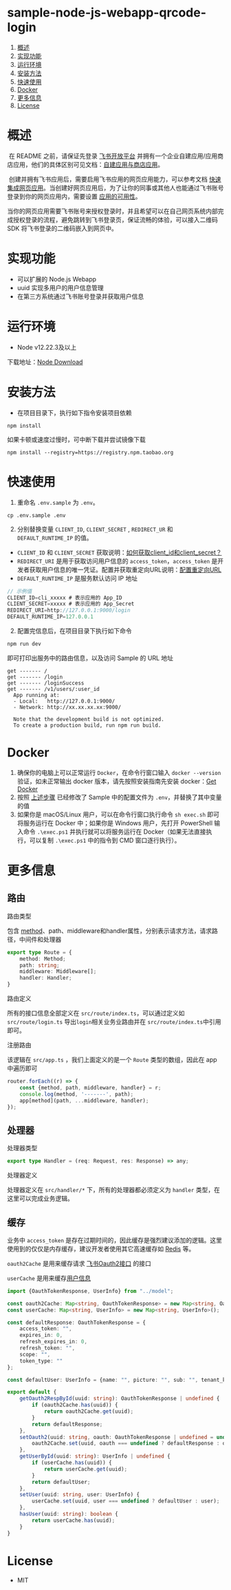 #  sample-node-js-webapp-qrcode-login

1. [概述](#概述)
2. [实现功能](#实现功能)
2. [运行环境](#运行环境)
3. [安装方法](#安装方法)
4. [快速使用](#快速使用)
4. [Docker](#Docker)
4. [更多信息](#更多信息)
4. [License](#License)

# 概述

​	在 README 之前，请保证先登录 [飞书开放平台](https://open.feishu.cn/) 并拥有一个企业自建应用/应用商店应用，他们的具体区别可见文档：[自建应用与商店应用](https://open.feishu.cn/document/home/app-types-introduction/self-built-apps-and-store-apps)。

​	创建并拥有飞书应用后，需要启用飞书应用的网页应用能力，可以参考文档 [快速集成网页应用](https://open.feishu.cn/document/home/integrating-web-apps-in-5-minutes/create-app-and-configuration)。当创建好网页应用后，为了让你的同事或其他人也能通过飞书账号登录到你的网页应用内，需要设置 [应用的可用性](https://open.feishu.cn/document/home/introduction-to-scope-and-authorization/availability)。

​	当你的网页应用需要飞书账号来授权登录时，并且希望可以在自己网页系统内部完成授权登录的流程，避免跳转到飞书登录页，保证流畅的体验，可以接入二维码 SDK 将飞书登录的二维码嵌入到网页中。

# 实现功能

- 可以扩展的 Node.js Webapp
- uuid 实现多用户的用户信息管理
- 在第三方系统通过飞书账号登录并获取用户信息

#	运行环境

- Node v12.22.3及以上

下载地址：[Node Download](https://nodejs.org/zh-cn/download/)

# 安装方法

- 在项目目录下，执行如下指令安装项目依赖

```shell
npm install
```

如果卡顿或速度过慢时，可中断下载并尝试镜像下载

```shell
npm install --registry=https://registry.npm.taobao.org
```

# 快速使用

1. 重命名 `.env.sample` 为 `.env`。

```shel
cp .env.sample .env
```

2. 分别替换变量 `CLIENT_ID`, `CLIENT_SECRET` , `REDIRECT_UR` 和 `DEFAULT_RUNTIME_IP` 的值。

- `CLIENT_ID` 和 `CLIENT_SECRET` 获取说明：[如何获取client_id和client_secret？](https://open.feishu.cn/document/uAjLw4CM/ukTMukTMukTM/reference/im-v1/guide/faq#508869c1)
- `REDIRECT_URI` 是用于获取访问用户信息的 `access_token`，`access_token` 是开发者获取用户信息的唯一凭证。配置并获取重定向URL说明：[配置重定向URL](https://open.feishu.cn/document/uYjL24iN/uYjN3QjL2YzN04iN2cDN)
- `DEFAULT_RUNTIME_IP` 是服务默认访问 IP 地址

```typescript
// 示例值
CLIENT_ID=cli_xxxxx # 表示应用的 App_ID
CLIENT_SECRET=xxxxx # 表示应用的 App_Secret
REDIRECT_URI=http://127.0.0.1:9000/login
DEFAULT_RUNTIME_IP=127.0.0.1
```

2. 配置完信息后，在项目目录下执行如下命令

```sh
npm run dev
```

即可打印出服务中的路由信息，以及访问 Sample 的 URL 地址

```
get ------- /
get ------- /login
get ------- /loginSuccess
get ------- /v1/users/:user_id
  App running at:
  - Local:   http://127.0.0.1:9000/
  - Network: http://xx.xx.xx.xx:9000/

  Note that the development build is not optimized.
  To create a production build, run npm run build.

```

# Docker

1. 确保你的电脑上可以正常运行 `Docker`，在命令行窗口输入 `docker --version` 验证，如未正常输出 docker 版本，请先按照安装指南先安装 docker：[Get Docker](https://docs.docker.com/get-docker/)
2. 按照 [上述步骤](#快速使用) 已经修改了 Sample 中的配置文件为 `.env`，并替换了其中变量的值
3. 如果你是 macOS/Linux 用户，可以在命令行窗口执行命令 `sh exec.sh` 即可将服务运行在 Docker 中；如果你是 Windows 用户，先打开 PowerShell 输入命令 `.\exec.ps1` 并执行就可以将服务运行在 Docker（如果无法直接执行，可以复制 `.\exec.ps1` 中的指令到 CMD 窗口逐行执行）。

# 更多信息

## 路由

路由类型

包含 [method](https://developer.mozilla.org/en-US/docs/Web/HTTP/Methods)、path、middleware和handler属性，分别表示请求方法，请求路径，中间件和处理器

```typescript
export type Route = {
    method: Method;
    path: string;
    middleware: Middleware[];
    handler: Handler;
}
```

路由定义

所有的接口信息全部定义在 `src/route/index.ts`，可以通过定义如 `src/route/login.ts`	导出`login`相关业务业路由并在 `src/route/index.ts`中引用即可。

注册路由

该逻辑在 `src/app.ts` ，我们上面定义的是一个  `Route` 类型的数组，因此在 app 中遍历即可

```typescript
router.forEach((r) => {
    const {method, path, middleware, handler} = r;
    console.log(method, '-------', path);
    app[method](path, ...middleware, handler);
});
```

## 处理器

处理器类型

```typescript
export type Handler = (req: Request, res: Response) => any;
```

处理器定义

处理器定义在  `src/handler/*` 下，所有的处理器都必须定义为 `handler` 类型，在这里可以完成业务逻辑。

## 缓存

业务中 `access_token` 是存在过期时间的，因此缓存是强烈建议添加的逻辑。这里使用到的仅仅是内存缓存，建议开发者使用其它高速缓存如 [Redis](https://redis.io/) 等。

`oauth2Cache` 是用来缓存请求 [飞书Oauth2接口](https://open.feishu.cn/document/common-capabilities/sso/api/get-access_token) 的接口

`userCache` 是用来缓存[用户信息](https://open.feishu.cn/document/common-capabilities/sso/api/get-user-info)

```typescript
import {OauthTokenResponse, UserInfo} from "../model";

const oauth2Cache: Map<string, OauthTokenResponse> = new Map<string, OauthTokenResponse>();
const userCache: Map<string, UserInfo> = new Map<string, UserInfo>();

const defaultResponse: OauthTokenResponse = {
    access_token: "",
    expires_in: 0,
    refresh_expires_in: 0,
    refresh_token: "",
    scope: "",
    token_type: ""
};

const defaultUser: UserInfo = {name: "", picture: "", sub: "", tenant_key: ""};

export default {
    getOauth2RespById(uuid: string): OauthTokenResponse | undefined {
        if (oauth2Cache.has(uuid)) {
            return oauth2Cache.get(uuid);
        }
        return defaultResponse;
    },
    setOauth2(uuid: string, oauth: OauthTokenResponse | undefined = undefined) {
        oauth2Cache.set(uuid, oauth === undefined ? defaultResponse : oauth);
    },
    getUserById(uuid: string): UserInfo | undefined {
        if (userCache.has(uuid)) {
            return userCache.get(uuid);
        }
        return defaultUser;
    },
    setUser(uuid: string, user: UserInfo) {
        userCache.set(uuid, user === undefined ? defaultUser : user);
    },
    hasUser(uuid: string): boolean {
        return userCache.has(uuid);
    }
}
```

# License

- MIT
